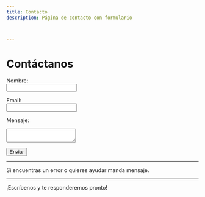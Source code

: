 ```yaml
---
title: Contacto
description: Página de contacto con formulario



---
```


# Contáctanos

<form method="POST" id="form">
  <input type="hidden" name="access_key" value="c5b57471-b9f1-43cb-90b6-8b4b8e4fe450">

  <label for="nombre">Nombre:</label><br />
  <input type="text" id="nombre" name="nombre" required /><br />

  <label for="email">Email:</label><br />
  <input type="email" id="email" name="email" required /><br />

  <label for="message">Mensaje:</label><br />
  <textarea id="message" name="message" required></textarea><br />

  <button type="submit">Enviar</button>
  <div id="result" style="margin-top:1em;"></div>
</form>

<script is:inline>
  const form = document.getElementById('form');
  const result = document.getElementById('result');

  form.addEventListener('submit', function(e) {
    e.preventDefault();
    const formData = new FormData(form);
    const object = Object.fromEntries(formData);
    const json = JSON.stringify(object);

    result.innerHTML = "Por favor espera...";

    fetch('https://api.web3forms.com/submit', {
      method: 'POST',
      headers: {
        'Content-Type': 'application/json',
        'Accept': 'application/json'
      },
      body: json
    })
    .then(async (response) => {
      let json = await response.json();
      if (response.status == 200) {
        result.innerHTML = json.message;
      } else {
        result.innerHTML = json.message;
      }
    })
    .catch(error => {
      console.error(error);
      result.innerHTML = "¡Ocurrió un error!";
    })
    .finally(() => {
      form.reset();
      setTimeout(() => {
        result.style.display = "none";
      }, 3000);
    });
  });
</script>

---

Si encuentras un error o quieres ayudar manda mensaje.

---

¡Escríbenos y te responderemos pronto!